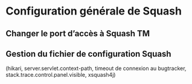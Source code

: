 # Configuration générale de Squash

## Changer le port d’accès à Squash TM

## Gestion du fichier de configuration Squash 

(hikari, server.servlet.context-path, timeout de connexion au bugtracker, stack.trace.control.panel.visible, xsquash4j)
